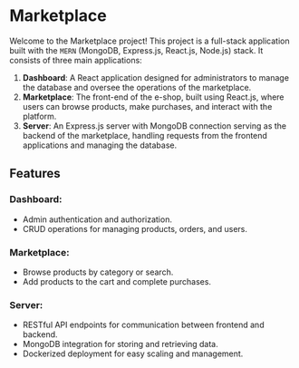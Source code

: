 # Marketplace
Welcome to the Marketplace project! This project is a full-stack application built with the `MERN` (MongoDB, Express.js, React.js, Node.js) stack. It consists of three main applications:

1. **Dashboard**: A React application designed for administrators to manage the database and oversee the operations of the marketplace.
2. **Marketplace**: The front-end of the e-shop, built using React.js, where users can browse products, make purchases, and interact with the platform.
3. **Server**: An Express.js server with MongoDB connection serving as the backend of the marketplace, handling requests from the frontend applications and managing the database.


## Features
### Dashboard:
- Admin authentication and authorization.
- CRUD operations for managing products, orders, and users.
### Marketplace:
- Browse products by category or search.
- Add products to the cart and complete purchases.
### Server:
- RESTful API endpoints for communication between frontend and backend.
- MongoDB integration for storing and retrieving data.
- Dockerized deployment for easy scaling and management.
